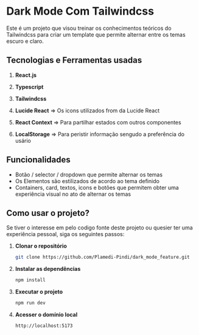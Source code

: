 # Dark Mode Com Tailwindcss

Este é um projeto que visou treinar os conhecimentos teóricos do Tailwindcss para criar um template que permite alternar entre os temas escuro e claro.

## Tecnologias e Ferramentas usadas

1. **React.js**

2. **Typescript**

3. **Tailwindcss**

4. **Lucide React** => Os icons utilizados from da Lucide React

5. **React Context** => Para partilhar estados com outros componentes

6. **LocalStorage** => Para peristir informação sengudo a preferência do usário


## Funcionalidades

* Botão / selector / dropdown que permite alternar os temas
* Os Elementos são estilizados de acordo ao tema definido
* Containers, card, textos, icons e botões que permitem obter uma experiência visual no ato de alternar os temas

## Como usar o projeto?

Se tiver o interesse em pelo codigo fonte deste projeto ou quesier ter uma experiência pessoal, siga os seguintes passos:

1. **Clonar o repositório**
    ```bash
    git clone https://github.com/Plamedi-Pindi/dark_mode_feature.git

2. **Instalar as dependências**
    ```bash
    npm install

3. **Executar o projeto**
    ``` bash
    npm run dev

3. **Acesser o domínio local**
      ```bash
      http://localhost:5173


